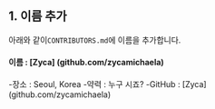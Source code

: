 ## 1. 이름 추가
아래와 같이`CONTRIBUTORS.md`에 이름을 추가합니다.
#### 이름 : [Zyca] (github.com/zycamichaela)
-장소 : Seoul, Korea
-약력 : 누구 시죠?
-GitHub : [Zyca] (github.com/zycamichaela)